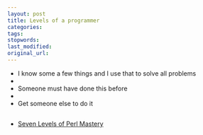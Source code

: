 ```yaml
---
layout: post
title: Levels of a programmer
categories:
tags:
stopwords:
last_modified:
original_url:
---
```


* I know some a few things and I use that to solve all problems
*
* Someone must have done this before
*
* Get someone else to do it

##

* [Seven Levels of Perl Mastery](https://sucs.org/~manic/humour/languages/perlhacker.htm)

